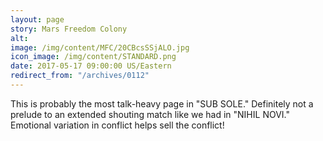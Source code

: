 ```yaml
---
layout: page
story: Mars Freedom Colony
alt:
image: /img/content/MFC/20CBcsSSjALO.jpg
icon_image: /img/content/STANDARD.png
date: 2017-05-17 09:00:00 US/Eastern
redirect_from: "/archives/0112"
---
```

This is probably the most talk-heavy page in "SUB SOLE." Definitely not a prelude to an extended shouting match like we had in "NIHIL NOVI." Emotional variation in conflict helps sell the conflict!

